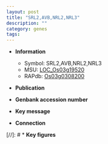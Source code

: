 ```yaml
---
layout: post
title: "SRL2,AVB,NRL2,NRL3"
description: ""
category: genes
tags: 
---
```


* **Information**  
    + Symbol: SRL2,AVB,NRL2,NRL3  
    + MSU: [LOC_Os03g19520](http://rice.uga.edu/cgi-bin/ORF_infopage.cgi?orf=LOC_Os03g19520)  
    + RAPdb: [Os03g0308200](http://rapdb.dna.affrc.go.jp/viewer/gbrowse_details/irgsp1?name=Os03g0308200)  

* **Publication**  

* **Genbank accession number**  

* **Key message**  

* **Connection**  

[//]: # * **Key figures**  


